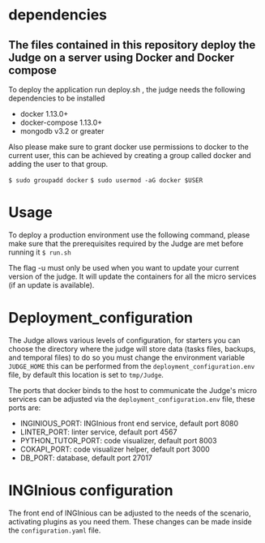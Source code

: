 # dependencies
The files contained in this repository deploy the Judge on a server using Docker and Docker compose
----

To deploy the application run deploy.sh , the judge needs the following dependencies to be installed

* docker 1.13.0+
* docker-compose 1.13.0+
* mongodb v3.2 or greater

Also please make sure to grant docker use permissions to docker to the current user,
this can be achieved by creating a group called docker and adding the user to that group.

`$ sudo groupadd docker`
`$ sudo usermod -aG docker $USER`

# Usage
To deploy a production environment use the following command, please make sure that the prerequisites required by the Judge are met before running it
`$ run.sh`

The flag -u must only be used when you want to update your current version of the judge. It will update the containers for all the micro services (if an update is available).

# Deployment_configuration
The Judge allows various levels of configuration, for starters you can choose
the directory where the judge will store data (tasks files, backups, and temporal files) to do so
you must change the environment variable `JUDGE_HOME` this can be performed from the `deployment_configuration.env`
file, by default this location is set to `tmp/Judge`.

The ports that docker binds to the host to communicate the Judge's micro services can be adjusted via the `deployment_configuration.env`
file, these ports are:

* INGINIOUS_PORT: INGInious front end service, default port 8080
* LINTER_PORT: linter service, default port 4567
* PYTHON_TUTOR_PORT: code visualizer, default port 8003
* COKAPI_PORT: code visualizer helper, default port 3000
* DB_PORT: database, default port 27017

# INGInious configuration
The front end of INGInious can be adjusted to the needs of the scenario, activating plugins as you need them. These changes can be made inside the `configuration.yaml` file.
